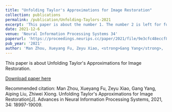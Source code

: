 ```yaml
---
title: "Unfolding Taylor's Approximations for Image Restoration"
collection: publications
permalink: /publication/Unfolding-Taylors-2021
excerpt: 'This paper is about the number 1. The number 2 is left for future work.'
date: 2021-12-6
venue: 'Neural Information Processing Systems 34'
paperurl: 'https://proceedings.neurips.cc/paper/2021/file/9e3cfc48eccf81a0d57663e129aef3cb-Paper.pdf'
pub_year: '2021'
author: 'Man Zhou, Xueyang Fu, Zeyu Xiao, <strong>Gang Yang</strong>,  Aiping Liu, Zhiwei Xiong'
---
```

This paper is about Unfolding Taylor's Approximations for Image Restoration.

[Download paper here](https://proceedings.neurips.cc/paper/2021/file/9e3cfc48eccf81a0d57663e129aef3cb-Paper.pdf)

Recommended citation: Man Zhou, Xueyang Fu, Zeyu Xiao, Gang Yang,  Aiping Liu, Zhiwei Xiong. Unfolding Taylor's Approximations for Image Restoration[J]. Advances in Neural Information Processing Systems, 2021, 34: 18997-19009.
